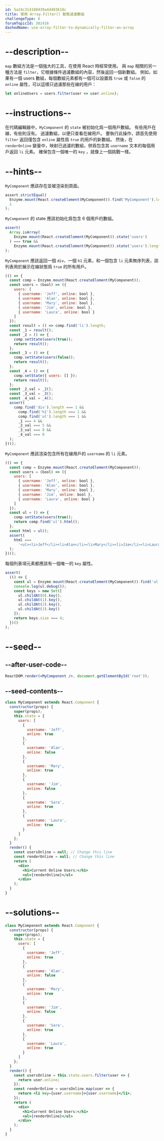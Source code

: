 ```yaml
---
id: 5a24c314108439a4d403618c
title: 使用 Array.Filter() 動態過濾數組
challengeType: 6
forumTopicId: 301416
dashedName: use-array-filter-to-dynamically-filter-an-array
---
```


# --description--

`map` 數組方法是一個強大的工具，在使用 React 時經常使用。 與 `map` 相關的另一種方法是 `filter`，它根據條件過濾數組的內容，然後返回一個新數組。 例如，如果有一個 users 數組，每個數組元素都有一個可以設置爲 `true` 或 `false` 的 `online` 屬性，可以這樣只過濾那些在線的用戶：

```js
let onlineUsers = users.filter(user => user.online);
```

# --instructions--

在代碼編輯器中，`MyComponent` 的 `state` 被初始化爲一個用戶數組。 有些用戶在線，有些則沒有。 過濾數組，以便只查看在線用戶。 要執行此操作，請首先使用 `filter` 返回僅包含 `online` 屬性爲 `true` 的用戶的新數組。 然後，在 `renderOnline` 變量中，映射已過濾的數組，併爲包含其 `username` 文本的每個用戶返回 `li` 元素。 確保包含一個唯一的 `key` ，就像上一個挑戰一樣。

# --hints--

`MyComponent` 應該存在並被渲染到頁面。

```js
assert.strictEqual(
  Enzyme.mount(React.createElement(MyComponent)).find('MyComponent').length,
  1
);
```

`MyComponent` 的 state 應該初始化爲包含 6 個用戶的數組。

```js
assert(
  Array.isArray(
    Enzyme.mount(React.createElement(MyComponent)).state('users')
  ) === true &&
    Enzyme.mount(React.createElement(MyComponent)).state('users').length === 6
);
```

`MyComponent` 應該返回一個 `div`、一個 `h1` 元素，和一個包含 `li` 元素無序列表，該列表用於展示在線狀態爲 `true` 的所有用戶。

```js
(() => {
  const comp = Enzyme.mount(React.createElement(MyComponent));
  const users = (bool) => ({
    users: [
      { username: 'Jeff', online: bool },
      { username: 'Alan', online: bool },
      { username: 'Mary', online: bool },
      { username: 'Jim', online: bool },
      { username: 'Laura', online: bool }
    ]
  });
  const result = () => comp.find('li').length;
  const _1 = result();
  const _2 = () => {
    comp.setState(users(true));
    return result();
  };
  const _3 = () => {
    comp.setState(users(false));
    return result();
  };
  const _4 = () => {
    comp.setState({ users: [] });
    return result();
  };
  const _2_val = _2();
  const _3_val = _3();
  const _4_val = _4();
  assert(
    comp.find('div').length === 1 &&
      comp.find('h1').length === 1 &&
      comp.find('ul').length === 1 &&
      _1 === 4 &&
      _2_val === 5 &&
      _3_val === 0 &&
      _4_val === 0
  );
})();
```

`MyComponent` 應該渲染包含所有在線用戶的 `username` 的 `li` 元素。

```js
(() => {
  const comp = Enzyme.mount(React.createElement(MyComponent));
  const users = (bool) => ({
    users: [
      { username: 'Jeff', online: bool },
      { username: 'Alan', online: bool },
      { username: 'Mary', online: bool },
      { username: 'Jim', online: bool },
      { username: 'Laura', online: bool }
    ]
  });
  const ul = () => {
    comp.setState(users(true));
    return comp.find('ul').html();
  };
  const html = ul();
  assert(
    html ===
      '<ul><li>Jeff</li><li>Alan</li><li>Mary</li><li>Jim</li><li>Laura</li></ul>'
  );
})();
```

每個列表項元素都應該有一個唯一的 `key` 屬性。

```js
assert(
  (() => {
    const ul = Enzyme.mount(React.createElement(MyComponent)).find('ul');
    console.log(ul.debug());
    const keys = new Set([
      ul.childAt(0).key(),
      ul.childAt(1).key(),
      ul.childAt(2).key(),
      ul.childAt(3).key()
    ]);
    return keys.size === 4;
  })()
);
```

# --seed--

## --after-user-code--

```jsx
ReactDOM.render(<MyComponent />, document.getElementById('root'));
```

## --seed-contents--

```jsx
class MyComponent extends React.Component {
  constructor(props) {
    super(props);
    this.state = {
      users: [
        {
          username: 'Jeff',
          online: true
        },
        {
          username: 'Alan',
          online: false
        },
        {
          username: 'Mary',
          online: true
        },
        {
          username: 'Jim',
          online: false
        },
        {
          username: 'Sara',
          online: true
        },
        {
          username: 'Laura',
          online: true
        }
      ]
    };
  }
  render() {
    const usersOnline = null; // Change this line
    const renderOnline = null; // Change this line
    return (
      <div>
        <h1>Current Online Users:</h1>
        <ul>{renderOnline}</ul>
      </div>
    );
  }
}
```

# --solutions--

```jsx
class MyComponent extends React.Component {
  constructor(props) {
    super(props);
    this.state = {
      users: [
        {
          username: 'Jeff',
          online: true
        },
        {
          username: 'Alan',
          online: false
        },
        {
          username: 'Mary',
          online: true
        },
        {
          username: 'Jim',
          online: false
        },
        {
          username: 'Sara',
          online: true
        },
        {
          username: 'Laura',
          online: true
        }
      ]
    };
  }
  render() {
    const usersOnline = this.state.users.filter(user => {
      return user.online;
    });
    const renderOnline = usersOnline.map(user => {
      return <li key={user.username}>{user.username}</li>;
    });
    return (
      <div>
        <h1>Current Online Users:</h1>
        <ul>{renderOnline}</ul>
      </div>
    );
  }
}
```
